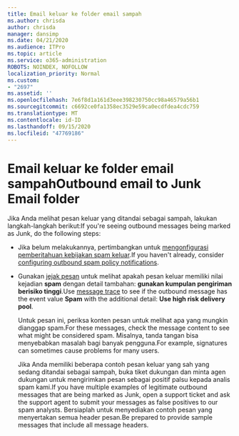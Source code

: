 ```yaml
---
title: Email keluar ke folder email sampah
ms.author: chrisda
author: chrisda
manager: dansimp
ms.date: 04/21/2020
ms.audience: ITPro
ms.topic: article
ms.service: o365-administration
ROBOTS: NOINDEX, NOFOLLOW
localization_priority: Normal
ms.custom:
- "2697"
ms.assetid: ''
ms.openlocfilehash: 7e6f8d1a161d3eee398230750cc98a46579a56b1
ms.sourcegitcommit: c6692ce0fa1358ec3529e59ca0ecdfdea4cdc759
ms.translationtype: MT
ms.contentlocale: id-ID
ms.lasthandoff: 09/15/2020
ms.locfileid: "47769186"
---
```

# <a name="outbound-email-to-junk-email-folder"></a><span data-ttu-id="d4f68-102">Email keluar ke folder email sampah</span><span class="sxs-lookup"><span data-stu-id="d4f68-102">Outbound email to Junk Email folder</span></span>

<span data-ttu-id="d4f68-103">Jika Anda melihat pesan keluar yang ditandai sebagai sampah, lakukan langkah-langkah berikut:</span><span class="sxs-lookup"><span data-stu-id="d4f68-103">If you're seeing outbound messages being marked as Junk, do the following steps:</span></span>

- <span data-ttu-id="d4f68-104">Jika belum melakukannya, pertimbangkan untuk [mengonfigurasi pemberitahuan kebijakan spam keluar](https://docs.microsoft.com/microsoft-365/security/office-365-security/configure-the-outbound-spam-policy).</span><span class="sxs-lookup"><span data-stu-id="d4f68-104">If you haven't already, consider [configuring outbound spam policy notifications](https://docs.microsoft.com/microsoft-365/security/office-365-security/configure-the-outbound-spam-policy).</span></span>

- <span data-ttu-id="d4f68-105">Gunakan [jejak pesan](https://docs.microsoft.com/microsoft-365/security/office-365-security/message-trace-scc) untuk melihat apakah pesan keluar memiliki nilai kejadian **spam** dengan detail tambahan: **gunakan kumpulan pengiriman berisiko tinggi**.</span><span class="sxs-lookup"><span data-stu-id="d4f68-105">Use [message trace](https://docs.microsoft.com/microsoft-365/security/office-365-security/message-trace-scc) to see if the outbound message has the event value **Spam** with the additional detail: **Use high risk delivery pool**.</span></span>

  <span data-ttu-id="d4f68-106">Untuk pesan ini, periksa konten pesan untuk melihat apa yang mungkin dianggap spam.</span><span class="sxs-lookup"><span data-stu-id="d4f68-106">For these messages, check the message content to see what might be considered spam.</span></span> <span data-ttu-id="d4f68-107">Misalnya, tanda tangan bisa menyebabkan masalah bagi banyak pengguna.</span><span class="sxs-lookup"><span data-stu-id="d4f68-107">For example, signatures can sometimes cause problems for many users.</span></span>

  <span data-ttu-id="d4f68-108">Jika Anda memiliki beberapa contoh pesan keluar yang sah yang sedang ditandai sebagai sampah, buka tiket dukungan dan minta agen dukungan untuk mengirimkan pesan sebagai positif palsu kepada analis spam kami.</span><span class="sxs-lookup"><span data-stu-id="d4f68-108">If you have multiple examples of legitimate outbound messages that are being marked as Junk, open a support ticket and ask the support agent to submit your messages as false positives to our spam analysts.</span></span> <span data-ttu-id="d4f68-109">Bersiaplah untuk menyediakan contoh pesan yang menyertakan semua header pesan.</span><span class="sxs-lookup"><span data-stu-id="d4f68-109">Be prepared to provide sample messages that include all message headers.</span></span>
